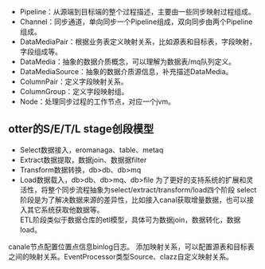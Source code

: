 
* Pipeline：从源端到目标端的整个过程描述，主要由一些同步映射过程组成。
* Channel：同步通道，单向同步一个Pipeline组成，双向同步由两个Pipeline组成。
* DataMediaPair：根据业务表定义映射关系，比如源表和目标表，字段映射，字段组成等。
* DataMedia：抽象的数据介质概念，可以理解为数据表/mq队列定义。
* DataMediaSource：抽象的数据介质源信息，补充描述DataMedia。
* ColumnPair：定义字段映射关系。 
* ColumnGroup：定义字段映射组。
* Node：处理同步过程的工作节点，对应一个jvm。

## otter的S/E/T/L stage创段模型
* Select数据接入，eromanaga、table、metaq
* Extract数据提取，数据join、数据据filter
* Transform数据转换，db>db、db>mq
* Load数据载入，db>db、db>mq、db>file
为了更好的支持系统的扩展和灵活性，将整个同步流程抽象为select/extract/transform/load四个阶段 
select阶段是为了解决数据来源的差异性，比如接入canal获取增量数据，也可以接入其它系统获取他数据等。   
ETL阶段类似于数据仓库的etl模型，具体可为数据join，数据转化，数据load。



canale节点配置位置点信息binlog日志。
添加映射关系，可以配置源表和目标表之间的映射关系。EventProcessor类型Source、clazz自定义映射关系。